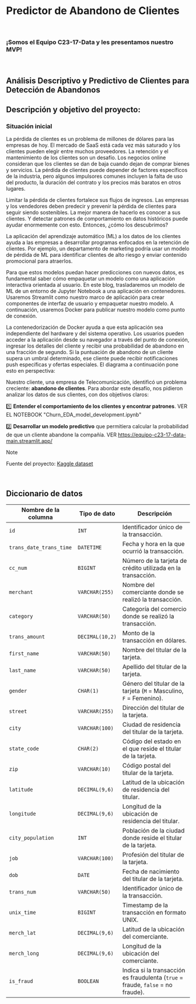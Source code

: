 <H1>Predictor de Abandono de Clientes</H1>
</BR>
<H3>¡Somos el Equipo C23-17-Data y les presentamos nuestro MVP!</H3>
</BR>
<H2>Análisis Descriptivo y Predictivo de Clientes para Detección de Abandonos</H2>

## **Descripción y objetivo del proyecto:**

### Situación inicial

La pérdida de clientes es un problema de millones de dólares para las empresas de hoy. El mercado de SaaS está cada vez más saturado y los clientes pueden elegir entre muchos proveedores. La retención y el mantenimiento de los clientes son un desafío. Los negocios online consideran que los clientes se dan de baja cuando dejan de comprar bienes y servicios. La pérdida de clientes puede depender de factores específicos de la industria, pero algunos impulsores comunes incluyen la falta de uso del producto, la duración del contrato y los precios más baratos en otros lugares.

Limitar la pérdida de clientes fortalece sus flujos de ingresos. Las empresas y los vendedores deben predecir y prevenir la pérdida de clientes para seguir siendo sostenibles. La mejor manera de hacerlo es conocer a sus clientes. Y detectar patrones de comportamiento en datos históricos puede ayudar enormemente con esto. Entonces, ¿cómo los descubrimos?

La aplicación del aprendizaje automático (ML) a los datos de los clientes ayuda a las empresas a desarrollar programas enfocados en la retención de clientes. Por ejemplo, un departamento de marketing podría usar un modelo de pérdida de ML para identificar clientes de alto riesgo y enviar contenido promocional para atraerlos.

Para que estos modelos puedan hacer predicciones con nuevos datos, es fundamental saber cómo empaquetar un modelo como una aplicación interactiva orientada al usuario. En este blog, trasladaremos un modelo de ML de un entorno de Jupyter Notebook a una aplicación en contenedores. Usaremos Streamlit como nuestro marco de aplicación para crear componentes de interfaz de usuario y empaquetar nuestro modelo. A continuación, usaremos Docker para publicar nuestro modelo como punto de conexión.

La contenedorización de Docker ayuda a que esta aplicación sea independiente del hardware y del sistema operativo. Los usuarios pueden acceder a la aplicación desde su navegador a través del punto de conexión, ingresar los detalles del cliente y recibir una probabilidad de abandono en una fracción de segundo. Si la puntuación de abandono de un cliente supera un umbral determinado, ese cliente puede recibir notificaciones push específicas y ofertas especiales. El diagrama a continuación pone esto en perspectiva:

Nuestro cliente, una empresa de Telecomunicación, identificó un problema creciente: **abandono de clientes**. Para abordar este desafío, nos pidieron analizar los datos de sus clientes, con dos objetivos claros:

1️⃣ **Entender el comportamiento de los clientes y encontrar patrones**. VER EL NOTEBOOK "Churn_EDA_model_development.ipynb"

2️⃣ **Desarrollar un modelo predictivo** que permitiera calcular la probabilidad de que un cliente abandone la compañía. VER https://equipo-c23-17-data-main.streamlit.app/

> [!NOTE]
> Fuente del proyecto: [Kaggle dataset](https://www.kaggle.com/datasets/blastchar/telco-customer-churn)



</BR>

## **Diccionario de datos**

| Nombre de la columna         | Tipo de dato          | Descripción |
|-----------------------------|----------------------|-------------|
| `id`                        | `INT`                | Identificador único de la transacción. |
| `trans_date_trans_time`     | `DATETIME`           | Fecha y hora en la que ocurrió la transacción. |
| `cc_num`                    | `BIGINT`             | Número de la tarjeta de crédito utilizada en la transacción. |
| `merchant`                  | `VARCHAR(255)`       | Nombre del comerciante donde se realizó la transacción. |
| `category`                  | `VARCHAR(50)`        | Categoría del comercio donde se realizó la transacción. |
| `trans_amount`              | `DECIMAL(10,2)`      | Monto de la transacción en dólares. |
| `first_name`                | `VARCHAR(50)`        | Nombre del titular de la tarjeta. |
| `last_name`                 | `VARCHAR(50)`        | Apellido del titular de la tarjeta. |
| `gender`                    | `CHAR(1)`            | Género del titular de la tarjeta (`M` = Masculino, `F` = Femenino). |
| `street`                    | `VARCHAR(255)`       | Dirección del titular de la tarjeta. |
| `city`                      | `VARCHAR(100)`       | Ciudad de residencia del titular de la tarjeta. |
| `state_code`                | `CHAR(2)`            | Código del estado en el que reside el titular de la tarjeta. |
| `zip`                       | `VARCHAR(10)`        | Código postal del titular de la tarjeta. |
| `latitude`                  | `DECIMAL(9,6)`       | Latitud de la ubicación de residencia del titular. |
| `longitude`                 | `DECIMAL(9,6)`       | Longitud de la ubicación de residencia del titular. |
| `city_population`           | `INT`                | Población de la ciudad donde reside el titular de la tarjeta. |
| `job`                       | `VARCHAR(100)`       | Profesión del titular de la tarjeta. |
| `dob`                       | `DATE`               | Fecha de nacimiento del titular de la tarjeta. |
| `trans_num`                 | `VARCHAR(50)`        | Identificador único de la transacción. |
| `unix_time`                 | `BIGINT`             | Timestamp de la transacción en formato UNIX. |
| `merch_lat`                 | `DECIMAL(9,6)`       | Latitud de la ubicación del comerciante. |
| `merch_long`                | `DECIMAL(9,6)`       | Longitud de la ubicación del comerciante. |
| `is_fraud`                  | `BOOLEAN`            | Indica si la transacción es fraudulenta (`true` = fraude, `false` = no fraude). |
